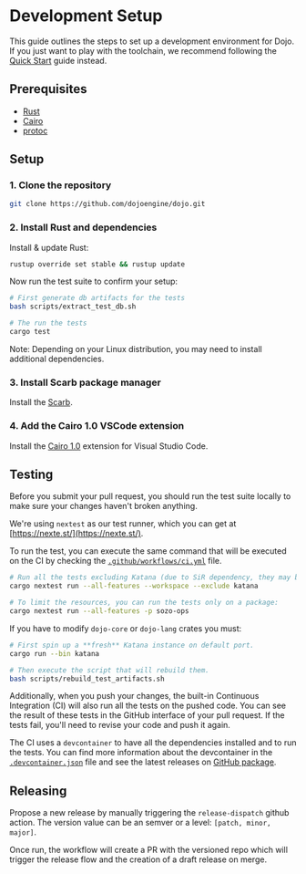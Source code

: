 # Development Setup

This guide outlines the steps to set up a development environment for Dojo. If you just want to play with the toolchain, we recommend following the [Quick Start](/getting-started.md) guide instead.

## Prerequisites

- [Rust](https://github.com/rust-lang/rust)
- [Cairo](https://github.com/starkware-libs/cairo)
- [protoc](https://github.com/protocolbuffers/protobuf)

## Setup

### 1. Clone the repository

```sh
git clone https://github.com/dojoengine/dojo.git
```

### 2. Install Rust and dependencies

Install & update Rust:

```sh
rustup override set stable && rustup update
```

Now run the test suite to confirm your setup:

```sh
# First generate db artifacts for the tests
bash scripts/extract_test_db.sh

# The run the tests
cargo test
```

Note: Depending on your Linux distribution, you may need to install additional dependencies.

### 3. Install Scarb package manager

Install the [Scarb](https://docs.swmansion.com/scarb).

### 4. Add the Cairo 1.0 VSCode extension

Install the [Cairo 1.0](https://marketplace.visualstudio.com/items?itemName=starkware.cairo1) extension for Visual Studio Code.

## Testing

Before you submit your pull request, you should run the test suite locally to make sure your changes haven't broken anything.

We're using `nextest` as our test runner, which you can get at [https://nexte.st/](https://nexte.st/).

To run the test, you can execute the same command that will be executed on the CI by checking the [`.github/workflows/ci.yml`](.github/workflows/ci.yml) file.

```bash
# Run all the tests excluding Katana (due to SiR dependency, they may be run independently)
cargo nextest run --all-features --workspace --exclude katana

# To limit the resources, you can run the tests only on a package:
cargo nextest run --all-features -p sozo-ops
```

If you have to modify `dojo-core` or `dojo-lang` crates you must:

```bash
# First spin up a **fresh** Katana instance on default port.
cargo run --bin katana

# Then execute the script that will rebuild them.
bash scripts/rebuild_test_artifacts.sh
```

Additionally, when you push your changes, the built-in Continuous Integration (CI) will also run all the tests on the pushed code. You can see the result of these tests in the GitHub interface of your pull request. If the tests fail, you'll need to revise your code and push it again.

The CI uses a `devcontainer` to have all the dependencies installed and to run the tests. You can find more information about the devcontainer in the [`.devcontainer.json`](.devcontainer/devcontainer.json) file and see the latest releases on [GitHub package](https://github.com/dojoengine/dojo/pkgs/container/dojo-dev).

## Releasing

Propose a new release by manually triggering the `release-dispatch` github action. The version value can be an semver or a level: `[patch, minor, major]`.

Once run, the workflow will create a PR with the versioned repo which will trigger the release flow and the creation of a draft release on merge.
